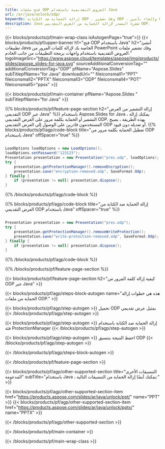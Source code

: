 ```yaml
---
title: فتح ملفات ODP العروض التقديمية باستخدام Java
url: /ar/java/unlock/odp/
keywords: إزالة الحماية ضد الكتابة ODP ، وفك تشفير ODP ، وإلغاء تأمين ODP Presentation ، وإلغاء الحماية ODP
description: Java شفرة المصدر لإزالة الحماية من العرض التقديمي ODP.
---
```


{{< blocks/products/pf/main-wrap-class isAutogenPage="true">}}
{{< blocks/products/pf/upper-banner h1="فتح ODP باستخدام Java" h2="أنشئ تطبيقات Java الخاصة بك لإزالة كلمات المرور من PowerPoint وفك تشفير ملفات العروض التقديمية باستخدام واجهات برمجة التطبيقات من جانب الخادم." logoImageSrc="https://www.aspose.cloud/templates/aspose/img/products/slides/aspose_slides-for-java.svg" sourceAdditionalConversionTag="" additionalConversionTag="ODP" pfName="Aspose.Slides" subTitlepfName="for Java" downloadUrl="" fileiconsmall1="PPT" fileiconsmall2="PPTX" fileiconsmall3="ODP" fileiconsmall4="POT" fileiconsmall5="ppsx" >}}

{{< blocks/products/pf/main-container pfName="Aspose.Slides " subTitlepfName="for Java" >}}

{{% blocks/products/pf/feature-page-section  h2="إزالة التشفير من العرض التقديمي ODP عبر Java" %}}
باستخدام Aspose.Slides for Java ، يمكنك إزالة التشفير أو الحماية بكلمة مرور على العرض التقديمي ODP. بهذه الطريقة ، يصبح المستخدمون قادرين على الوصول إلى العرض التقديمي ODP أو تعديله دون قيود.
{{% blocks/products/pf/agp/code-block title="تعطيل الحماية بكلمة مرور من ODP باستخدام Java" offSpacer="true" %}}

```java

LoadOptions loadOptions = new LoadOptions();
loadOptions.setPassword("123123");
Presentation presentation = new Presentation("pres.odp", loadOptions);
try {
    presentation.getProtectionManager().removeEncryption();
    presentation.save("encryption-removed.odp", SaveFormat.Odp);
} finally {
    if (presentation != null) presentation.dispose();
}
```

{{% /blocks/products/pf/agp/code-block %}}

{{% blocks/products/pf/agp/code-block title="إزالة الحماية ضد الكتابة من العرض التقديمي ODP باستخدام Java" offSpacer="true" %}}

```java

Presentation presentation = new Presentation("pres.odp");
try {
    presentation.getProtectionManager().removeWriteProtection();
    presentation.save("write-protection-removed.odp", SaveFormat.Odp);
} finally {
    if (presentation != null) presentation.dispose();
}
```

{{% /blocks/products/pf/agp/code-block %}}

{{% /blocks/products/pf/feature-page-section %}}

{{< blocks/products/pf/feature-page-section  h2="كيفية إزالة كلمة المرور من ODP عبر Java" >}}

{{< blocks/products/pf/agp/steps-block-autogen name="هذه هي خطوات إزالة الحماية من ملفات ODP." >}}

{{< blocks/products/pf/agp/step-autogen >}}
تحميل ODP بمثيل عرض تقديمي
{{< /blocks/products/pf/agp/step-autogen >}}

{{< blocks/products/pf/agp/step-autogen >}}
إزالة الحماية ضد الكتابة باستخدام فئة ProtectionManager
{{< /blocks/products/pf/agp/step-autogen >}}

{{< blocks/products/pf/agp/step-autogen >}}
احفظ النتيجة بتنسيق ODP
{{< /blocks/products/pf/agp/step-autogen >}}

{{< /blocks/products/pf/agp/steps-block-autogen >}}

{{< /blocks/products/pf/feature-page-section >}}

{{< blocks/products/pf/agp/other-supported-section title="التنسيقات الأخرى المدعومة" subTitle="باستخدام Java ، يمكنك أيضًا إزالة الحماية من التنسيقات التالية:" >}}

{{< blocks/products/pf/agp/other-supported-section-item href="https://products.aspose.com/slides/ar/java/unlock/ppt/" name="PPT" >}}
{{< blocks/products/pf/agp/other-supported-section-item href="https://products.aspose.com/slides/ar/java/unlock/pptx/" name="PPTX" >}}


{{< /blocks/products/pf/agp/other-supported-section >}}

{{< /blocks/products/pf/main-container >}}
    
{{< /blocks/products/pf/main-wrap-class >}}